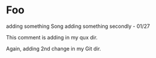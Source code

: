 # Foo
adding something
Song
adding something secondly - 01/27

This comment is adding in my qux dir.

Again, adding 2nd change in my Git dir.
